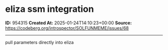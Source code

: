 # eliza ssm integration

**ID:** 954315
**Created At:** 2025-01-24T14:10:23+00:00
**Source:** https://codeberg.org/introspector/SOLFUNMEME/issues/68

---

pull parameters directly into eliza